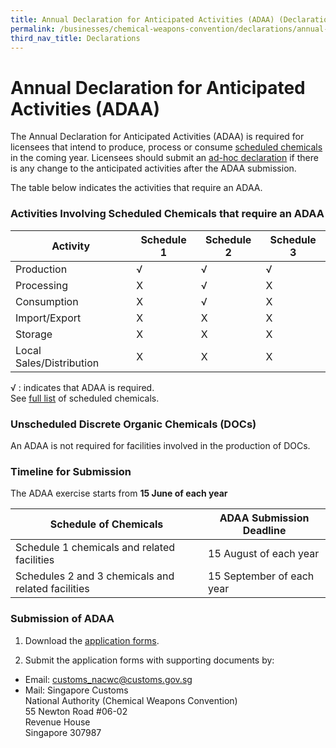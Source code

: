 ```yaml
---
title: Annual Declaration for Anticipated Activities (ADAA) (Declarations)
permalink: /businesses/chemical-weapons-convention/declarations/annual-declaration-for-anticipated-activities-adaa
third_nav_title: Declarations
---
```


# Annual Declaration for Anticipated Activities (ADAA)

The Annual Declaration for Anticipated Activities (ADAA) is required for licensees that intend to produce, process or consume  [scheduled chemicals](/businesses/chemical-weapons-convention/controlled-chemicals) in the coming year. Licensees should submit an  [ad-hoc declaration](/businesses/chemical-weapons-convention/declarations/ad-hoc-declaration-on-additionally-planned-activities) if there is any change to the anticipated activities after the ADAA submission.

The table below indicates the activities that require an ADAA.

### Activities Involving Scheduled Chemicals that require an ADAA

| Activity | Schedule 1 | Schedule 2 | Schedule 3 |
|----------|------------|------------|------------|
| Production | √ | √ | √  |
| Processing | X |  √ | X |  
| Consumption | X | √  | X |  
| Import/Export | X| X | X |  
| Storage | X| X | X |  
| Local Sales/Distribution | X | X | X |  

√ : indicates that ADAA is required. <br> See [full list](https://www.customs.gov.sg/-/media/cus/files/business/chemical-weapons-convention/guidetonacwclicencewithschchemlist.pdf?la=en&hash=BB1E42B4501617DFDA8B2AC9F57BED5D57FFDE34) of scheduled chemicals. 

### Unscheduled Discrete Organic Chemicals (DOCs)

An ADAA is not required for facilities involved in the production of DOCs.

### Timeline for Submission

The ADAA exercise starts from  **15 June of each year**

| Schedule of Chemicals | ADAA Submission Deadline |
|-----------------------|--------------------------|
| Schedule 1 chemicals and related facilities | 15 August of each year |
| Schedules 2 and 3 chemicals and related facilities | 15 September of each year |

### Submission of ADAA

1) Download the  [application forms](/eservices/customs-forms-and-service-links).

2) Submit the application forms with supporting documents by:

-   Email:  [customs_nacwc@customs.gov.sg](mailto:customs_nacwc@customs.gov.sg)
-   Mail: Singapore Customs  
    National Authority (Chemical Weapons Convention)  
    55 Newton Road #06-02  
    Revenue House  
    Singapore 307987
